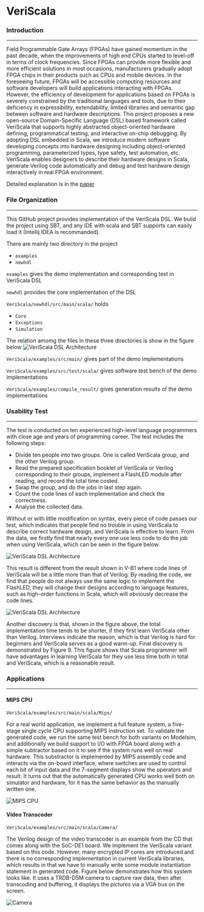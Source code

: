 # VeriScala


### Introduction
___
Field Programmable Gate Arrays (FPGAs) have gained momentum in the past decade, when the
improvements of high end CPUs started to level-off in terms of clock frequencies. Since FPGAs can provide
more flexible and more efficient solutions in most occasions, manufacturers gradually adopt FPGA chips
in their products such as CPUs and mobile devices. In the foreseeing future, FPGAs will be accessible computing
resources and software developers will build applications interacting with FPGAs. However, the efficiency of
development for applications based on FPGAs is severely constrained by the traditional languages
and tools, due to their deficiency in expressibility, extendability, limited libraries and semantic gap
between software and hardware descriptions. This project proposes a new open-source Domain-Specific
Language (DSL) based framework called VeriScala that supports highly abstracted object-oriented hardware
defining, programmatical testing, and interactive on-chip debugging. By adopting DSL embedded in Scala,
we introduce modern software developing concepts into hardware designing including object-oriented
programming, parameterized types, type safety, test automation, etc. VeriScala enables designers to describe
their hardware designs in Scala, generate Verilog code automatically and debug and test hardware design
interactively in real FPGA environment. 

Detailed explanation is in the [paper](https://github.com/VeriScala/VeriScala/blob/master/VeriScala_Intro.pdf)


### File Organization
___
This GitHub project provides implementation of the VeriScala DSL. We build the project using SBT, and any IDE
with scala and SBT supports can easily load it (Intellij IDEA is recommanded).

There are mainly two directory in the project
* `examples`
* `newhdl`

`examples` gives the demo implementation and corresponding test in VeriScala DSL 

`newhdl` provides the core implementation of the DSL

`VeriScala/newhdl/src/main/scala/` holds
* `Core`
* `Exceptions`
* `Simulation`

The relation amomg the files in these three directories is show in the figure below
![](http://pic3.178.com/3857/38579363/month_1702/70704dce2122da8425363cfe40a618f1.jpg "VeriScala DSL Architecture")

`VeriScala/examples/src/main/` gives part of the demo implementations

`VeriScala/examples/src/test/scala/` gives software test bench of the demo implementations

`VeriScala/examples/compile_result/` gives generation results of the demo implementations


### Usability Test

___
The test is conducted on ten experienced high-level language
programmers with close age and years of programming
career. The test includes the following steps:

* Divide ten people into two groups. One is called VeriScala group, and the other Verilog group.
* Read the prepared specification booklet of VeriScala or Verilog corresponding to their groups, 
  implement a FlashLED module after reading, and record the total time costed.
* Swap the group, and do the jobs in last step again.
* Count the code lines of each implementation and check the correctness.
* Analyse the collected data.

Without or with little modification on syntax, every piece
of code passes our test, which indicates that people find no
trouble in using VeriScala to describe correct hardware design,
and VeriScala is effective to learn. From the data, we firstly
find that nearly every one use less code to do the job when
using VeriScala, which can be seen in the figure below. 

![](http://pic3.178.com/3857/38579363/month_1702/659f9cd380de8e5a78835be34f4635ff.jpg "VeriScala DSL Architecture")

This result is different from the result shown in V-B1 where code lines of
VeriScala will be a little more than that of Verilog. By reading
the code, we find that people do not always use the same logic
to implement the FlashLED, they will change their designs
according to language features, such as high-order functions
in Scala, which will obviously decrease the code lines.

![](http://pic3.178.com/3857/38579363/month_1702/5934a9a4d8dfa53ffc82bc2a7ee3f589.jpg "VeriScala DSL Architecture")

Another discovery is that, shown in the figure above, the total
implementation time tends to be shorter, if they first learn
VeriScala other than Verilog. Interviews indicate the reason,
which is that Verilog is hard for beginners and VeriScala
serves as a good warm-up. Final discovery is demonstrated
by Figure 9. This figure shows that Scala programmer will
have advantages in learning VeriScala for they use less time
both in total and VeriScala, which is a reasonable result.

### Applications

___
#### MIPS CPU

`VeriScala/examples/src/main/scala/Mips/`  

For a real world application, we implement
a full feature system, a five-stage single cycle CPU supporting
MIPS instruction set. To validate the generated code, we
run the same test bench for both variants on Modelsim, and
additionally we build support to I/O with FPGA board along
with a simple subtractor based on it to see if the system runs
well on real hardware. This substractor is implemented by
MIPS assembly code and interacts via the on-board interface,
where switches are used to control each bit of input data and
the 7-segment displays show the operators and result. It turns
out that the automatically generated CPU works well both on
simulator and hardware, for it has the same behavior as the
manually written one.

![](http://thumbnail0.baidupcs.com/thumbnail/1a402171640554894d177b1de9adf9d1?fid=4026778128-250528-1071927127310639&time=1488020400&rt=sh&sign=FDTAER-DCb740ccc5511e5e8fedcff06b081203-6pJZKB4L4OfNt0c1cpP69lgHKlo%3D&expires=8h&chkv=0&chkbd=0&chkpc=&dp-logid=1294862493294295364&dp-callid=0&size=c710_u400&quality=100 "MIPS CPU")

#### Video Transcoder

`VeriScala/examples/src/main/scala/Camera/`  

The Verilog design of the video transcoder is an example
from the CD that comes along with the SoC-DE1 board.
We implement the VeriScala variant based on this code.
However, many encrypted IP cores are introduced and there
is no corresponding implementation in current VeriScala
libraries, which results in that we have to manually write
some module instantiation statement in generated code.
Figure below demonstrates how this system looks like. It uses
a TRDB-D5M camera to capture raw data, then after
transcoding and buffering, it displays the pictures via a
VGA bus on the screen. 

![](http://thumbnail0.baidupcs.com/thumbnail/bb540114c83edc22a2a54a4d1852d9bc?fid=4026778128-250528-345861407445818&time=1488024000&rt=sh&sign=FDTAER-DCb740ccc5511e5e8fedcff06b081203-mCjJ%2FnH%2BTMQu9jenWMhyBKfthCI%3D&expires=8h&chkv=0&chkbd=0&chkpc=&dp-logid=1295061466809502555&dp-callid=0&size=c710_u400&quality=100
"Camera")



